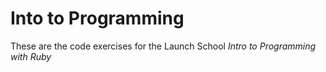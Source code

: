 # Into to Programming #

These are the code exercises for the Launch School *Intro to Programming with Ruby*
